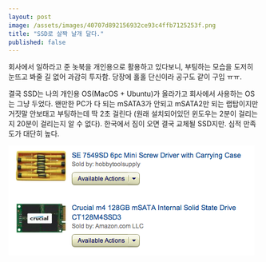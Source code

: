 ```yaml
---
layout: post
image: /assets/images/40707d892156932ce93c4ffb7125253f.png
title: "SSD로 살짝 날개 달다."
published: false
---
```



회사에서 일하라고 준 놋북을 개인용으로 활용하고 있다보니, 부팅하는 모습을 도저히 눈뜨고 봐줄 길 없어 과감히 투자함. 당장에 홀홀 단신이라 공구도 같이 구입 ㅠㅠ.




결국 SSD는 나의 개인용 OS(MacOS + Ubuntu)가 올라가고 회사에서 사용하는 OS는 그냥 두었다. 왠만한 PC가 다 되는 mSATA3가 안되고 mSATA2만 되는 랩탑이지만 거짓말 안보태고 부팅하는데 딱 2초 걸린다 (원래 설치되어있던 윈도우는 2분이 걸리는지 20분이 걸리는지 알 수 없다). 한국에서 짐이 오면 결국 교체될 SSD지만. 심적 만족도가 대단히 높다. 






![image](/assets/images/40707d892156932ce93c4ffb7125253f.png)





